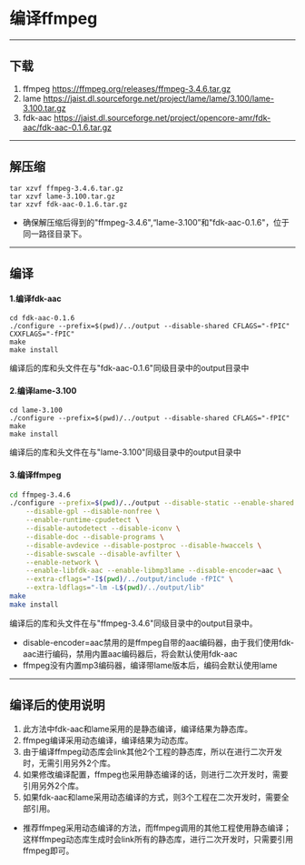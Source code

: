 # 编译ffmpeg
---

## 下载
1. ffmpeg
https://ffmpeg.org/releases/ffmpeg-3.4.6.tar.gz
2. lame
https://jaist.dl.sourceforge.net/project/lame/lame/3.100/lame-3.100.tar.gz
3. fdk-aac
https://jaist.dl.sourceforge.net/project/opencore-amr/fdk-aac/fdk-aac-0.1.6.tar.gz
---

## 解压缩
```shell
tar xzvf ffmpeg-3.4.6.tar.gz
tar xzvf lame-3.100.tar.gz
tar xzvf fdk-aac-0.1.6.tar.gz
```
* 确保解压缩后得到的"ffmpeg-3.4.6",“lame-3.100”和"fdk-aac-0.1.6"，位于同一路径目录下。
---

## 编译
#### 1.编译fdk-aac
```shell
cd fdk-aac-0.1.6
./configure --prefix=$(pwd)/../output --disable-shared CFLAGS="-fPIC" CXXFLAGS="-fPIC"
make
make install
```
编译后的库和头文件在与"fdk-aac-0.1.6"同级目录中的output目录中
#### 2.编译lame-3.100
```shell
cd lame-3.100
./configure --prefix=$(pwd)/../output --disable-shared CFLAGS="-fPIC"
make
make install
```
编译后的库和头文件在与"lame-3.100"同级目录中的output目录中
#### 3.编译ffmpeg
```sh
cd ffmpeg-3.4.6
./configure --prefix=$(pwd)/../output --disable-static --enable-shared \
    --disable-gpl --disable-nonfree \
    --enable-runtime-cpudetect \
    --disable-autodetect --disable-iconv \
    --disable-doc --disable-programs \
    --disable-avdevice --disable-postproc --disable-hwaccels \
    --disable-swscale --disable-avfilter \
    --enable-network \
    --enable-libfdk-aac --enable-libmp3lame --disable-encoder=aac \
    --extra-cflags="-I$(pwd)/../output/include -fPIC" \
    --extra-ldflags="-lm -L$(pwd)/../output/lib"
make
make install
```
编译后的库和头文件在与"ffmpeg-3.4.6"同级目录中的output目录中。
* disable-encoder=aac禁用的是ffmpeg自带的aac编码器，由于我们使用fdk-aac进行编码，禁用内置aac编码器后，将会默认使用fdk-aac
* ffmpeg没有内置mp3编码器，编译带lame版本后，编码会默认使用lame

---
## 编译后的使用说明
1. 此方法中fdk-aac和lame采用的是静态编译，编译结果为静态库。
2. ffmpeg编译采用动态编译，编译结果为动态库。
3. 由于编译ffmpeg动态库会link其他2个工程的静态库，所以在进行二次开发时，无需引用另外2个库。
4. 如果修改编译配置，ffmpeg也采用静态编译的话，则进行二次开发时，需要引用另外2个库。
5. 如果fdk-aac和lame采用动态编译的方式，则3个工程在二次开发时，需要全部引用。
* 推荐ffmpeg采用动态编译的方法，而ffmpeg调用的其他工程使用静态编译；这样ffmpeg动态库生成时会link所有的静态库，进行二次开发时，只需要引用ffmpeg即可。
